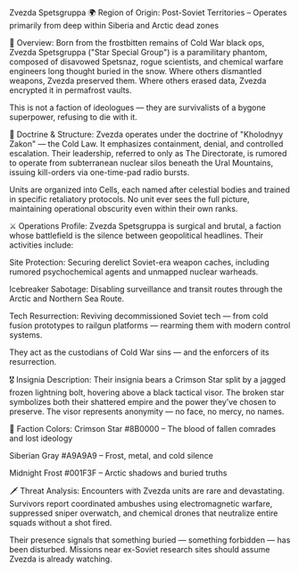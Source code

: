 Zvezda Spetsgruppa
🌍 Region of Origin:
Post-Soviet Territories – Operates primarily from deep within Siberia and Arctic dead zones

🎴 Overview:
Born from the frostbitten remains of Cold War black ops, Zvezda Spetsgruppa ("Star Special Group") is a paramilitary phantom, composed of disavowed Spetsnaz, rogue scientists, and chemical warfare engineers long thought buried in the snow. Where others dismantled weapons, Zvezda preserved them. Where others erased data, Zvezda encrypted it in permafrost vaults.

This is not a faction of ideologues — they are survivalists of a bygone superpower, refusing to die with it.

🧠 Doctrine & Structure:
Zvezda operates under the doctrine of "Kholodnyy Zakon" — the Cold Law. It emphasizes containment, denial, and controlled escalation. Their leadership, referred to only as The Directorate, is rumored to operate from subterranean nuclear silos beneath the Ural Mountains, issuing kill-orders via one-time-pad radio bursts.

Units are organized into Cells, each named after celestial bodies and trained in specific retaliatory protocols. No unit ever sees the full picture, maintaining operational obscurity even within their own ranks.

⚔️ Operations Profile:
Zvezda Spetsgruppa is surgical and brutal, a faction whose battlefield is the silence between geopolitical headlines. Their activities include:

Site Protection: Securing derelict Soviet-era weapon caches, including rumored psychochemical agents and unmapped nuclear warheads.

Icebreaker Sabotage: Disabling surveillance and transit routes through the Arctic and Northern Sea Route.

Tech Resurrection: Reviving decommissioned Soviet tech — from cold fusion prototypes to railgun platforms — rearming them with modern control systems.

They act as the custodians of Cold War sins — and the enforcers of its resurrection.

🎖️ Insignia Description:
Their insignia bears a Crimson Star split by a jagged frozen lightning bolt, hovering above a black tactical visor. The broken star symbolizes both their shattered empire and the power they’ve chosen to preserve. The visor represents anonymity — no face, no mercy, no names.

🎨 Faction Colors:
Crimson Star #8B0000 – The blood of fallen comrades and lost ideology

Siberian Gray #A9A9A9 – Frost, metal, and cold silence

Midnight Frost #001F3F – Arctic shadows and buried truths

🗡️ Threat Analysis:
Encounters with Zvezda units are rare and devastating. Survivors report coordinated ambushes using electromagnetic warfare, suppressed sniper overwatch, and chemical drones that neutralize entire squads without a shot fired.

Their presence signals that something buried — something forbidden — has been disturbed. Missions near ex-Soviet research sites should assume Zvezda is already watching.